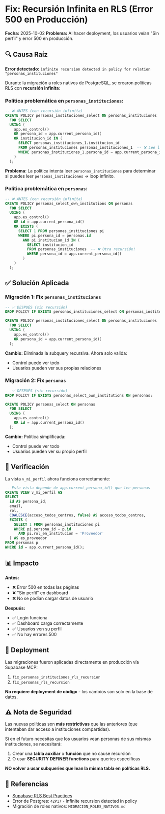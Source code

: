# Fix: Recursión Infinita en RLS (Error 500 en Producción)

**Fecha:** 2025-10-02
**Problema:** Al hacer deployment, los usuarios veían "Sin perfil" y error 500 en producción.

## 🔍 Causa Raíz

**Error detectado:** `infinite recursion detected in policy for relation "personas_instituciones"`

Durante la migración a roles nativos de PostgreSQL, se crearon políticas RLS con **recursión infinita**:

### Política problemática en `personas_instituciones`:

```sql
-- ❌ ANTES (con recursión infinita)
CREATE POLICY personas_instituciones_select ON personas_instituciones
  FOR SELECT
  USING (
    app.es_control()
    OR persona_id = app.current_persona_id()
    OR institucion_id IN (
      SELECT personas_instituciones_1.institucion_id
      FROM personas_instituciones personas_instituciones_1  -- ❌ Lee la misma tabla!
      WHERE personas_instituciones_1.persona_id = app.current_persona_id()
    )
  );
```

**Problema:** La política intenta leer `personas_instituciones` para determinar si puedes leer `personas_instituciones` → loop infinito.

### Política problemática en `personas`:

```sql
-- ❌ ANTES (con recursión infinita)
CREATE POLICY personas_select_own_institutions ON personas
  FOR SELECT
  USING (
    app.es_control()
    OR id = app.current_persona_id()
    OR EXISTS (
      SELECT 1 FROM personas_instituciones pi
      WHERE pi.persona_id = personas.id
        AND pi.institucion_id IN (
          SELECT institucion_id
          FROM personas_instituciones  -- ❌ Otra recursión!
          WHERE persona_id = app.current_persona_id()
        )
    )
  );
```

## ✅ Solución Aplicada

### Migración 1: Fix `personas_instituciones`

```sql
-- ✅ DESPUÉS (sin recursión)
DROP POLICY IF EXISTS personas_instituciones_select ON personas_instituciones;

CREATE POLICY personas_instituciones_select ON personas_instituciones
  FOR SELECT
  USING (
    app.es_control()
    OR persona_id = app.current_persona_id()
  );
```

**Cambio:** Eliminada la subquery recursiva. Ahora solo valida:
- Control puede ver todo
- Usuarios pueden ver sus propias relaciones

### Migración 2: Fix `personas`

```sql
-- ✅ DESPUÉS (sin recursión)
DROP POLICY IF EXISTS personas_select_own_institutions ON personas;

CREATE POLICY personas_select ON personas
  FOR SELECT
  USING (
    app.es_control()
    OR id = app.current_persona_id()
  );
```

**Cambio:** Política simplificada:
- Control puede ver todo
- Usuarios pueden ver su propio perfil

## 🧪 Verificación

La vista `v_mi_perfil` ahora funciona correctamente:

```sql
-- Esta vista depende de app.current_persona_id() que lee personas
CREATE VIEW v_mi_perfil AS
SELECT
  id AS persona_id,
  email,
  rol,
  COALESCE(acceso_todos_centros, false) AS acceso_todos_centros,
  EXISTS (
    SELECT 1 FROM personas_instituciones pi
    WHERE pi.persona_id = p.id
      AND pi.rol_en_institucion = 'Proveedor'
  ) AS es_proveedor
FROM personas p
WHERE id = app.current_persona_id();
```

## 📊 Impacto

**Antes:**
- ❌ Error 500 en todas las páginas
- ❌ "Sin perfil" en dashboard
- ❌ No se podían cargar datos de usuario

**Después:**
- ✅ Login funciona
- ✅ Dashboard carga correctamente
- ✅ Usuarios ven su perfil
- ✅ No hay errores 500

## 🚀 Deployment

Las migraciones fueron aplicadas directamente en producción vía Supabase MCP:

1. `fix_personas_instituciones_rls_recursion`
2. `fix_personas_rls_recursion`

**No requiere deployment de código** - los cambios son solo en la base de datos.

## ⚠️ Nota de Seguridad

Las nuevas políticas son **más restrictivas** que las anteriores (que intentaban dar acceso a instituciones compartidas).

Si en el futuro necesitas que los usuarios vean personas de sus mismas instituciones, se necesitará:

1. Crear una **tabla auxiliar** o **función** que no cause recursión
2. O usar **SECURITY DEFINER functions** para queries específicas

**NO volver a usar subqueries que lean la misma tabla en políticas RLS.**

## 🔗 Referencias

- [Supabase RLS Best Practices](https://supabase.com/docs/guides/auth/row-level-security)
- Error de Postgres: `42P17` - Infinite recursion detected in policy
- Migración de roles nativos: `MIGRACION_ROLES_NATIVOS.md`
